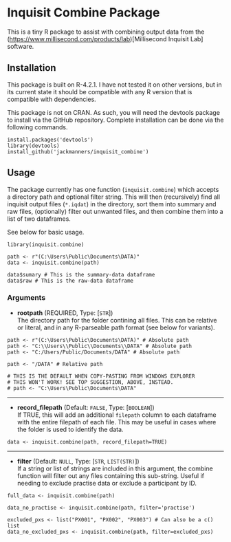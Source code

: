 # Inquisit Combine Package

This is a tiny R package to assist with combining output data from the (https://www.millisecond.com/products/lab)[Millisecond Inquisit Lab] software.

## Installation

This package is built on R-4.2.1. I have not tested it on other versions, but in its current state it should be compatible with any R version that is compatible with dependencies.

This package is not on CRAN. As such, you will need the devtools package to install via the GitHub repository. Complete installation can be done via the following commands.
```
install.packages('devtools')
library(devtools)
install_github('jackmanners/inquisit_combine')
```

## Usage

The package currently has one function (`inquisit.combine`) which accepts a directory path and optional filter string. This will then (recursively) find all inquisit output files (`*.iqdat`) in the directory, sort them into summary and raw files, (optionally) filter out unwanted files, and then combine them into a list of two dataframes. 

See below for basic usage.
```
library(inquisit.combine)

path <- r"(C:\Users\Public\Documents\DATA)"
data <- inquisit.combine(path)

data$sumary # This is the summary-data dataframe
data$raw # This is the raw-data dataframe
```

### Arguments

- __rootpath__ (REQUIRED, Type: [`STR`])<br>
The directory path for the folder contining all files. This can be relative or literal, and in any R-parseable path format (see below for variants).
```
path <- r"(C:\Users\Public\Documents\DATA)" # Absolute path
path <- "C:\\Users\\Public\\Documents\\DATA" # Absolute path
path <- "C:/Users/Public/Documents/DATA" # Absolute path

path <- "/DATA" # Relative path

# THIS IS THE DEFAULT WHEN COPY-PASTING FROM WINDOWS EXPLORER
# THIS WON'T WORK! SEE TOP SUGGESTION, ABOVE, INSTEAD.
# path <- "C:\Users\Public\Documents\DATA" 
```

---
- __record_filepath__ (Default: `FALSE`, Type: [`BOOLEAN`])<br>
If TRUE, this will add an additional `filepath` column to each dataframe with the entire filepath of each file. This may be useful in cases where the folder is used to identify the data. 
```
data <- inquisit.combine(path, record_filepath=TRUE)
```

---
- __filter__ (Default: `NULL`, Type: [`STR`, `LIST(STR)`])<br>
If a string or list of strings are included in this argument, the combine function will filter out any files containing this sub-string. 
Useful if needing to exclude practise data or exclude a participant by ID.
```
full_data <- inquisit.combine(path)

data_no_practise <- inquisit.combine(path, filter='practise')

excluded_pxs <- list("PX001", "PX002", "PX003") # Can also be a c() list
data_no_excluded_pxs <- inquisit.combine(path, filter=excluded_pxs)
```
